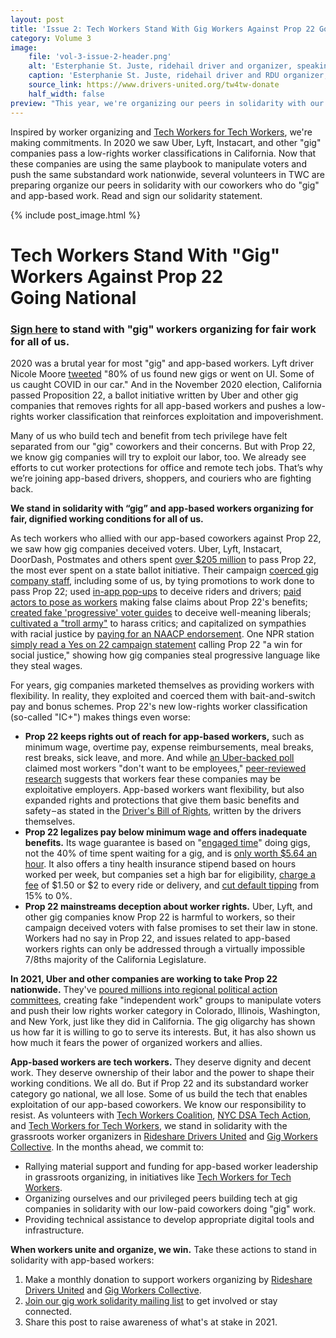 ```yaml
---
layout: post
title: 'Issue 2: Tech Workers Stand With Gig Workers Against Prop 22 Going National'
category: Volume 3
image:
    file: 'vol-3-issue-2-header.png'
    alt: 'Esterphanie St. Juste, ridehail driver and organizer, speaking at a podium with other drivers on both sides of her'
    caption: 'Esterphanie St. Juste, ridehail driver and RDU organizer, speaking at the May 8 2019 strike'
    source_link: https://www.drivers-united.org/tw4tw-donate
    half_width: false
preview: "This year, we're organizing our peers in solidarity with our app-based coworkers"
---
```


Inspired by worker organizing and [Tech Workers for Tech Workers](https://www.drivers-united.org/tw4tw-donate), we're making commitments. In 2020 we saw Uber, Lyft, Instacart, and other "gig" companies pass a low-rights worker classifications in California. Now that these companies are using the same playbook to manipulate voters and push the same substandard work nationwide, several volunteers in TWC are preparing organize our peers in solidarity with our coworkers who do "gig" and app-based work. Read and sign our solidarity statement.

<!--excerpt-->

{% include post_image.html %}

# Tech Workers Stand With "Gig" Workers Against Prop 22 Going National

### **[Sign here](https://docs.google.com/forms/d/e/1FAIpQLSdn0pAp_lRKJmev7gcbJF4RtTdXLQQjQcJrMOvBXQanp7x3Ig/viewform)** to stand with "gig" workers organizing for fair work for all of us.

2020 was a brutal year for most "gig" and app-based workers. Lyft driver Nicole Moore [tweeted](https://twitter.com/nicoemoe/status/1344235607938068480) "80% of us found new gigs or went on UI. Some of us caught COVID in our car." And in the November 2020 election, California passed Proposition 22, a ballot initiative written by Uber and other gig companies that removes rights for all app-based workers and pushes a low-rights worker classification that reinforces exploitation and impoverishment. 

Many of us who build tech and benefit from tech privilege have felt separated from our "gig" coworkers and their concerns. But with Prop 22, we know gig companies will try to exploit our labor, too. We already see efforts to cut worker protections for office and remote tech jobs. That’s why we’re joining app-based drivers, shoppers, and couriers who are fighting back. 

**We stand in solidarity with “gig” and app-based workers organizing for fair, dignified working conditions for all of us.**

As tech workers who allied with our app-based coworkers against Prop 22, we saw how gig companies deceived voters. Uber, Lyft, Instacart, DoorDash, Postmates and others spent [over $205 million](https://www.mercurynews.com/2020/10/28/prop-22-biggest-spenders-usually-win-heres-why-this-initiative-may-be-different/) to pass Prop 22, the most ever spent on a state ballot initiative. Their campaign [coerced gig company staff](https://news.techworkerscoalition.org/2020/10/30/issue-13/), including some of us, by tying promotions to work done to pass Prop 22; used [in-app pop-ups](https://www.washingtonpost.com/technology/2020/10/22/uber-prop22-suit/) to deceive riders and drivers; [paid actors to pose as workers](https://www.latimes.com/archives/la-xpm-1999-dec-08-mn-41633-story.html) making false claims about Prop 22's benefits; [created fake 'progressive' voter guides](https://www.sfgate.com/politics/article/Fake-progressive-mailers-urge-yes-on-Uber-Lyft-15635173.php) to deceive well-meaning liberals; [cultivated a "troll army"](https://www.cnet.com/features/uber-lyfts-fight-over-gig-worker-status-as-campaign-against-labor-activists-mounts/) to harass critics; and capitalized on sympathies with racial justice by [paying for an NAACP endorsement](https://www.cnet.com/news/uber-lyft-paid-nearly-100k-to-firm-of-naacp-leader-who-backed-their-ballot-measure/). One NPR station [simply read a Yes on 22 campaign statement](https://twitter.com/racefortheprize/status/1324023206026473472) calling Prop 22 "a win for social justice," showing how gig companies steal progressive language like they steal wages.

For years, gig companies marketed themselves as providing workers with flexibility. In reality, they exploited and coerced them with bait-and-switch pay and bonus schemes. Prop 22's new low-rights worker classification (so-called "IC+") makes things even worse:
* **Prop 22 keeps rights out of reach for app-based workers,** such as minimum wage, overtime pay, expense reimbursements, meal breaks, rest breaks, sick leave, and more. And while [an Uber-backed poll](https://www.kqed.org/news/11843123/prop-22-explained-why-gig-companies-are-spending-huge-money-on-an-unprecedented-measure#surveys) claimed most workers "don't want to be employees," [peer-reviewed research](https://papers.ssrn.com/sol3/papers.cfm?abstract_id=3488009) suggests that workers fear these companies may be exploitative employers. App-based workers want flexibility, but also expanded rights and protections that give them basic benefits and safety – as stated in the [Driver's Bill of Rights](https://www.drivers-united.org/), written by the drivers themselves.
* **Prop 22 legalizes pay below minimum wage and offers inadequate benefits.** Its wage guarantee is based on "[engaged time](https://cal.streetsblog.org/2020/10/05/op-ed-californias-prop-22-is-not-only-bad-for-drivers-its-bad-for-traffic-and-the-environment/)" doing gigs, not the 40% of time spent waiting for a gig, and is [only worth $5.64 an hour](https://laborcenter.berkeley.edu/the-uber-lyft-ballot-initiative-guarantees-only-5-64-an-hour-2/). It also offers a tiny health insurance stipend based on hours worked per week, but companies set a high bar for eligibility, [charge a fee](https://www.theverge.com/2020/12/14/22174600/uber-lyft-new-benefits-california-drivers-prop-22-gig-economy) of $1.50 or $2 to every ride or delivery, and [cut default tipping](https://www.ft.com/content/c1427824-3a8c-4487-8fdc-c647ba7e7fe7) from 15% to 0%.
* **Prop 22 mainstreams deception about worker rights.** Uber, Lyft, and other gig companies know Prop 22 is harmful to workers, so their campaign deceived voters with false promises to set their law in stone. Workers had no say in Prop 22, and issues related to app-based workers rights can only be addressed through a virtually impossible 7/8ths majority of the California Legislature.

**In 2021, Uber and other companies are working to take Prop 22 nationwide.** They've [poured millions into regional political action committees](https://www.vice.com/en/article/m7avyp/gig-companies-spend-millions-on-anti-labor-pacs-in-illinois-and-new-york), creating fake "independent work" groups to manipulate voters and push their low rights worker category in Colorado, Illinois, Washington, and New York, just like they did in California. The gig oligarchy has shown us how far it is willing to go to serve its interests. But, it has also shown us how much it fears the power of organized workers and allies.

**App-based workers are tech workers.** They deserve dignity and decent work. They deserve ownership of their labor and the power to shape their working conditions. We all do. But if Prop 22 and its substandard worker category go national, we all lose. Some of us build the tech that enables exploitation of our app-based coworkers. We know our responsibility to resist. As volunteers with [Tech Workers Coalition](https://techworkerscoalition.org/), [NYC DSA Tech Action](https://techaction.nyc/), and [Tech Workers for Tech Workers](https://www.drivers-united.org/tw4tw-donate), we stand in solidarity with the grassroots worker organizers in [Rideshare Drivers United](https://www.drivers-united.org/) and [Gig Workers Collective](https://www.gigworkerscollective.org/home). In the months ahead, we commit to:
* Rallying material support and funding for app-based worker leadership in grassroots organizing, in initiatives like [Tech Workers for Tech Workers](https://www.drivers-united.org/tw4tw-donate).
* Organizing ourselves and our privileged peers building tech at gig companies in solidarity with our low-paid coworkers doing "gig" work.
* Providing technical assistance to develop appropriate digital tools and infrastructure.

**When workers unite and organize, we win.** Take these actions to stand in solidarity with app-based workers:
1. Make a monthly donation to support workers organizing by [Rideshare Drivers United](https://www.drivers-united.org/tw4tw-donate) and [Gig Workers Collective](https://donorbox.org/donate-to-gig-workers-collective).
2. [Join our gig work solidarity mailing list](https://forms.gle/ZSWtyhoPFab2CEkd6) to get involved or stay connected.
3. Share this post to raise awareness of what's at stake in 2021.
